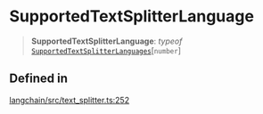 SupportedTextSplitterLanguage
=============================

> **SupportedTextSplitterLanguage**: _typeof_ [`SupportedTextSplitterLanguages`](/docs/api/text_splitter/variables/SupportedTextSplitterLanguages)\[`number`\]

Defined in[​](#defined-in "Direct link to Defined in")
------------------------------------------------------

[langchain/src/text\_splitter.ts:252](https://github.com/hwchase17/langchainjs/blob/46e1734/langchain/src/text_splitter.ts#L252)